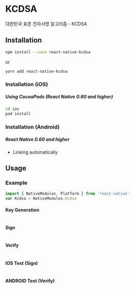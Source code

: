 # KCDSA

대한민국 표준 전자서명 알고리즘 - KCDSA

## Installation

```sh
npm install --save react-native-kcdsa
```

or

```sh
yarn add react-native-kcdsa
```

### Installation (iOS)

##### Using CocoaPods (React Native 0.60 and higher)

```sh
cd ios
pod install
```

### Installation (Android)

##### React Native 0.60 and higher
- Linking automatically

## Usage

### Example

```js
import { NativeModules, Platform } from 'react-native'
var Kcdsa = NativeModules.Kcdsa

```

#### Key Generation
```ts

```

#### Sign
```ts

```

#### Verify
```ts

```


#### IOS Test (Sign)
```ts

```

#### ANDROID Test (Verify)
```ts

```
